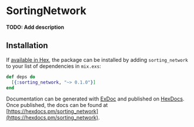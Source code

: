 # SortingNetwork

**TODO: Add description**

## Installation

If [available in Hex](https://hex.pm/docs/publish), the package can be installed
by adding `sorting_network` to your list of dependencies in `mix.exs`:

```elixir
def deps do
  [{:sorting_network, "~> 0.1.0"}]
end
```

Documentation can be generated with [ExDoc](https://github.com/elixir-lang/ex_doc)
and published on [HexDocs](https://hexdocs.pm). Once published, the docs can
be found at [https://hexdocs.pm/sorting_network](https://hexdocs.pm/sorting_network).

